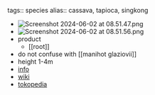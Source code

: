 tags:: species
alias:: cassava, tapioca, singkong

- ![Screenshot 2024-06-02 at 08.51.47.png](https://peach-geographical-bat-397.mypinata.cloud/ipfs/QmXKSRAJo3N553gjb46EKxrS3buLdzK6PRU9VxhUvRJ6aM)
- ![Screenshot 2024-06-02 at 08.51.56.png](https://peach-geographical-bat-397.mypinata.cloud/ipfs/QmVQFBhfta7w6zW3HmCDWUvsywX318LDAna49jDJDo7Ni1)
- product
	- [[root]]
- do not confuse with [[manihot glaziovii]]
- height 1-4m
- [info](http://www.plantsofasia.com/index/manihot_esculenta/0-778)
- [wiki](https://en.wikipedia.org/wiki/Cassava)
- [tokopedia](https://www.tokopedia.com/plantskingdom/manihot-esculenta-bibit-singkong-variegata-singkong-varigata?extParam=ivf%3Dfalse%26src%3Dsearch)